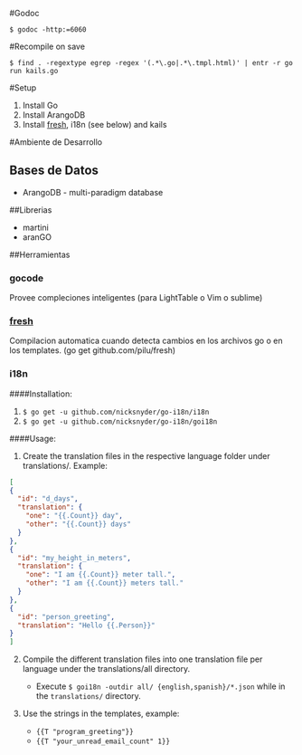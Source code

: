 #Godoc
```
$ godoc -http:=6060
```

#Recompile on save
```
$ find . -regextype egrep -regex '(.*\.go|.*\.tmpl.html)' | entr -r go run kails.go
```

#Setup
1. Install Go
2. Install ArangoDB
3. Install [fresh][], i18n (see below) and kails

#Ambiente de Desarrollo
## Bases de Datos
* ArangoDB - multi-paradigm database

##Librerias
* martini
* aranGO

##Herramientas
### gocode
Provee compleciones inteligentes (para LightTable o Vim o sublime)

### [fresh][]
Compilacion automatica cuando detecta cambios en los archivos go o en los templates. (go get github.com/pilu/fresh)

### i18n
####Installation:
1. `$ go get -u github.com/nicksnyder/go-i18n/i18n`
2. `$ go get -u github.com/nicksnyder/go-i18n/goi18n`

####Usage:
1. Create the translation files in the respective language folder under translations/. Example:

```json
[
{
  "id": "d_days",
  "translation": {
    "one": "{{.Count}} day",
    "other": "{{.Count}} days"
  }
},
{
  "id": "my_height_in_meters",
  "translation": {
    "one": "I am {{.Count}} meter tall.",
    "other": "I am {{.Count}} meters tall."
  }
},
{
  "id": "person_greeting",
  "translation": "Hello {{.Person}}"
}
]
```

2. Compile the different translation files into one translation file per language under the translations/all directory.
    * Execute  `$ goi18n -outdir all/ {english,spanish}/*.json` while in the `translations/` directory.

3. Use the strings in the templates, example:
    * `{{T "program_greeting"}}`
    * `{{T "your_unread_email_count" 1}}`


[fresh]: https://github.com/pilu/fresh  "fresh"
[martini]: https://github.com/go-martini/martini/ "martini"
